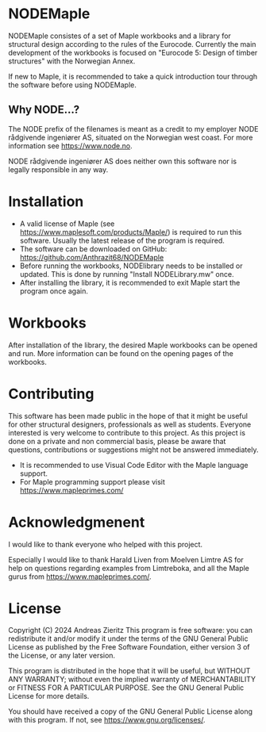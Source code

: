 # NODEMaple
NODEMaple consistes of a set of Maple workbooks and a library for structural design according to the rules of the Eurocode.
Currently the main development of the workbooks is focused on "Eurocode 5: Design of timber structures" with the Norwegian Annex.

If new to Maple, it is recommended to take a quick introduction tour through the software before using NODEMaple.

## Why NODE...?
The NODE prefix of the filenames is meant as a credit to my employer NODE rådgivende ingeniører AS, situated on the Norwegian west coast.
For more information see https://www.node.no.

NODE rådgivende ingeniører AS does neither own this software nor is legally responsible in any way.

# Installation
- A valid license of Maple (see https://www.maplesoft.com/products/Maple/) is required to run this software. Usually the latest release of the program is required.
- The software can be downloaded on GitHub: https://github.com/Anthrazit68/NODEMaple
- Before running the workbooks, NODElibrary needs to be installed or updated. This is done by running "Install NODELibrary.mw" once.
- After installing the library, it is recommended to exit Maple start the program once again.

# Workbooks
After installation of the library, the desired Maple workbooks can be opened and run. More information can be found on the opening pages of the workbooks.

# Contributing
This software has been made public in the hope of that it might be useful for other structural designers, professionals as well as students.
Everyone interested is very welcome to contribute to this project.
As this project is done on a private and non commercial basis, please be aware that questions, contributions or suggestions might not be answered immediately.

- It is recommended to use Visual Code Editor with the Maple language support.
- For Maple programming support please visit https://www.mapleprimes.com/

# Acknowledgmenent
I would like to thank everyone who helped with this project.

Especially I would like to thank Harald Liven from Moelven Limtre AS for help on questions regarding examples from Limtreboka, and
all the Maple gurus from https://www.mapleprimes.com/.

# License
Copyright (C) 2024  Andreas Zieritz
This program is free software: you can redistribute it and/or modify
it under the terms of the GNU General Public License as published by
the Free Software Foundation, either version 3 of the License, or
any later version.

This program is distributed in the hope that it will be useful,
but WITHOUT ANY WARRANTY; without even the implied warranty of
MERCHANTABILITY or FITNESS FOR A PARTICULAR PURPOSE.  See the
GNU General Public License for more details.

You should have received a copy of the GNU General Public License
along with this program.  If not, see <https://www.gnu.org/licenses/>.
